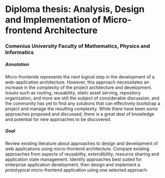 # Diploma thesis: Analysis, Design and Implementation of Micro-frontend Architecture
### Comenius University Faculty of Mathematics, Physics and Informatics

##### Annotation
Micro-frontends represents the next logical step in the development of a web-application architecture. However, this approach necessitates an increase in the complexity of the project architecture and development. Issues such as routing, reusability, static asset serving, repository organization, and more are still the subject of considerable discussion, and the community has yet to find any solutions that can effectively bootstrap a project and manage the resulting complexity. While there have been some approaches proposed and discussed, there is a great deal of knowledge and potential for new approaches to be discovered.

##### Goal
Review existing literature about approaches to design and development of web applications using micro-frontend architecture.
Compare existing approaches from aspects of reusability, extendibility, resource sharing and application state management.
Identify approaches best suited for enterprise application development, then design and  implement a prototypical micro-frontend application using one selected approach. 